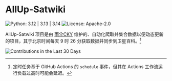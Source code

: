 # AllUp-Satwiki

![Python: 3.12 | 3.13 | 3.14](https://img.shields.io/badge/Python-3.12%20%7C%203.13%20%7C%203.14-python?style=social&logo=python&logoColor=blue) ![License: Apache-2.0](https://img.shields.io/github/license/yusancky/AllUp-Satwiki?style=social)

AllUp-Satwiki 项目是由 [雨伞CKY](https://github.com/yusancky) 维护的、自动化爬取并集合数据以便动态更新的项目，其于北京时间每天 9 时 26 分获取数据并同步到卫星百科。[^1]

![Contributions in the Last 30 Days](https://repobeats.axiom.co/api/embed/3c013245586cfcc386dd553450db134d7617991c.svg)

[^1]: 定时任务基于 GitHub Actions 的 `schedule` 事件，但其在 Actions 工作流运行负载过高时可能会延迟。
